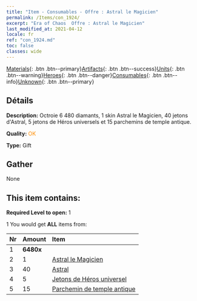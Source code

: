 ```yaml
---
title: "Item - Consumables - Offre : Astral le Magicien"
permalink: /Items/con_1924/
excerpt: "Era of Chaos  Offre : Astral le Magicien"
last_modified_at: 2021-04-12
locale: fr
ref: "con_1924.md"
toc: false
classes: wide
---
```

 [Materials](/fr/Items/){: .btn .btn--primary}[Artifacts](/fr/Items/Artifacts/){: .btn .btn--success}[Units](/fr/Items/Units/){: .btn .btn--warning}[Heroes](/fr/Items/Heroes/){: .btn .btn--danger}[Consumables](/fr/Items/Consumables/){: .btn .btn--info}[Unknown](/fr/Items/Unknown/){: .btn .btn--primary}

## Détails
 **Description:** Octroie 6 480 diamants, 1 skin Astral le Magicien, 40 jetons d'Astral, 5 jetons de Héros universels et 15 parchemins de temple antique.

 **Quality:** <span style="color: #FF8C00">OK</span>

 **Type:** Gift

## Gather

  None

## This item contains:

 **Required Level to open:** 1

 1 You would get **ALL** items  from:

  | Nr | Amount |     Item    |
  |:---|:-------|:------------|
  | 1 |  **6480x** | <i class="fas fa-gem"/> |  | 
  | 2 | 1 | [Astral le Magicien](/fr/Items/con_1067/) | 
  | 3 | 40 | [Astral](/fr/Items/her_388/) | 
  | 4 | 5 | [Jetons de Héros universel](/fr/Items/her_358/) | 
  | 5 | 15 | [Parchemin de temple antique](/fr/Items/con_697/) | 
